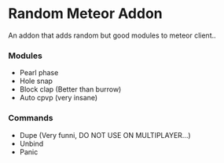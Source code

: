 # Random Meteor Addon

An addon that adds random but good modules to meteor client..

### Modules
- Pearl phase 
- Hole snap
- Block clap (Better than burrow)
- Auto cpvp (very insane)

### Commands
- Dupe (Very funni, DO NOT USE ON MULTIPLAYER...)
- Unbind
- Panic
